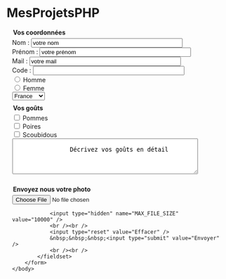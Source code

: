 # MesProjetsPHP

<!DOCTYPE html PUBLIC "-//W3C//DTD XHTML 1.1//EN"
    "http://www.w3.org/TR/xhtml11/DTD/xhtml11.dtd">
<html xmlns="http://www.w3.org/1999/xhtml" xml:lang="fr">
    <head>
        <meta http-equiv="Content-Type" content="text/html; charset=iso-8859-1" />
        <title>Formulaire traité par PHP</title>
        <style type="text/css">
            fieldset {border-width: 3px; border-style: double; border: #993300}
        </style>
    </head>
    <body>
        <form action="cible.php" method="post" enctype="application/x-www-form-urlencoded">
            <!–– -------------------1er groupe de composants––-------------------------------------->
            <fieldset>
                <legend><b>Vos coordonnées</b></legend>
                <label>Nom : </label><input type="text" name="nom" size="40" maxlength="256" value="votre nom" /><br /> 
                <label>Prénom : </label><input type="text" name="prenom" size="40" maxlength="256" value="votre prénom" /><br /> 
                <label>Mail : </label><input type="text" name="mail" size="40" maxlength="256" value="votre mail" /><br />  
                <label>Code : </label><input type="password" name="code" size="40" maxlength="6" /> <br /> 
                <input type="radio" name="sexe" value="homme" /> Homme<br /> 
                <input type="radio" name="sexe" value="femme" /> Femme<br />
                <select name="pays" size="1"> 
                    <option value="France"> France</option>
                    <option value="Belgique"> Belgique</option>
                    <option value="Suisse"> Suisse</option>
                    <option value="Canada"> Canada</option>
                </select>
                <br />
            </fieldset>
            <!–– ----------------------2ème groupe de composants-------------------------------------------––>
            <fieldset>
                <legend><b>Vos goûts</b></legend>
                <input type="checkbox" name="pomme" value="pomme" /> Pommes<br /> 
                <input type="checkbox" name="poire" value="poire" /> Poires<br />
                <input type="checkbox" name="scoubidou" value="scoubidou" /> Scoubidous<br />
                <textarea name="gouts" cols="50" rows="5" onclick="this.value = ''"> 
                Décrivez vos goûts en détail
                </textarea>
                <br /><br />
            </fieldset>
            <!–– ---------------------3ème groupe de composants-----------------------------------------------––>
            <fieldset>
                <legend><b>Envoyez nous votre photo</b></legend>
                <input type="file" name="fichier" accept="image/jpeg" /> 

                <input type="hidden" name="MAX_FILE_SIZE" value="10000" />
                <br /><br />
                <input type="reset" value="Effacer" /> 
                &nbsp;&nbsp;&nbsp;<input type="submit" value="Envoyer" /> 
                <br /><br />
            </fieldset>
        </form>
    </body>
</html>
